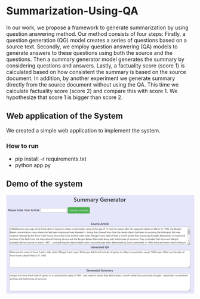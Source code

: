 # Summarization-Using-QA
In our work, we propose a framework to generate summarization by using question answering method. Our method consists of four steps: Firstly, a question generation (QG) model creates a series of questions based on a source text. Secondly, we employ question answering (QA) models to generate answers to these questions using both the
source and the questions. Then a summary generator model generates the summary by considering questions and answers. Lastly, a factuality score (score 1) is calculated based on how consistent the summary is based on the source document. In addition, by another experiment we generate summary directly from the source document without using the QA. This time we calculate factuality score (score 2) and compare this with score 1. We hypothesize that score 1 is bigger than score 2.

## Web application of the System
We created a simple web application to implement the system.
### How to run
- pip install -r requirements.txt
- python app.py

## Demo of the system
![Home Page](https://github.com/SakibBinAlam/Summarization-Using-QA/blob/main/op1.png)
